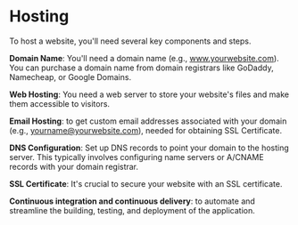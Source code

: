 # Hosting

To host a website, you'll need several key components and steps.

**Domain Name**: You'll need a domain name (e.g., www.yourwebsite.com). You can purchase a domain name from domain registrars like GoDaddy, Namecheap, or Google Domains.

**Web Hosting**: You need a web server to store your website's files and make them accessible to visitors.

**Email Hosting**: to get custom email addresses associated with your domain (e.g., yourname@yourwebsite.com), needed for obtaining SSL Certificate.

**DNS Configuration**: Set up DNS records to point your domain to the hosting server. This typically involves configuring name servers or A/CNAME records with your domain registrar.

**SSL Certificate**: It's crucial to secure your website with an SSL certificate.

**Continuous integration and continuous delivery**: to automate and streamline the building, testing, and deployment of the application.
